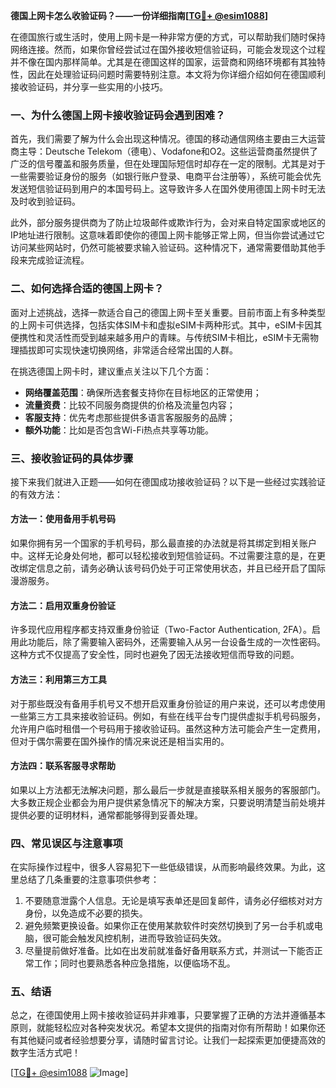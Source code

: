 **德国上网卡怎么收验证码？——一份详细指南[[TG💪+ @esim1088](https://t.me/s/esim1088)]**

在德国旅行或生活时，使用上网卡是一种非常方便的方式，可以帮助我们随时保持网络连接。然而，如果你曾经尝试过在国外接收短信验证码，可能会发现这个过程并不像在国内那样简单。尤其是在德国这样的国家，运营商和网络环境都有其独特性，因此在处理验证码问题时需要特别注意。本文将为你详细介绍如何在德国顺利接收验证码，并分享一些实用的小技巧。

### 一、为什么德国上网卡接收验证码会遇到困难？

首先，我们需要了解为什么会出现这种情况。德国的移动通信网络主要由三大运营商主导：Deutsche Telekom（德电）、Vodafone和O2。这些运营商虽然提供了广泛的信号覆盖和服务质量，但在处理国际短信时却存在一定的限制。尤其是对于一些需要验证身份的服务（如银行账户登录、电商平台注册等），系统可能会优先发送短信验证码到用户的本国号码上。这导致许多人在国外使用德国上网卡时无法及时收到验证码。

此外，部分服务提供商为了防止垃圾邮件或欺诈行为，会对来自特定国家或地区的IP地址进行限制。这意味着即使你的德国上网卡能够正常上网，但当你尝试通过它访问某些网站时，仍然可能被要求输入验证码。这种情况下，通常需要借助其他手段来完成验证流程。

### 二、如何选择合适的德国上网卡？

面对上述挑战，选择一款适合自己的德国上网卡至关重要。目前市面上有多种类型的上网卡可供选择，包括实体SIM卡和虚拟eSIM卡两种形式。其中，eSIM卡因其便携性和灵活性而受到越来越多用户的青睐。与传统SIM卡相比，eSIM卡无需物理插拔即可实现快速切换网络，非常适合经常出国的人群。

在挑选德国上网卡时，建议重点关注以下几个方面：
- **网络覆盖范围**：确保所选套餐支持你在目标地区的正常使用；
- **流量资费**：比较不同服务商提供的价格及流量包内容；
- **客服支持**：优先考虑那些提供多语言客服服务的品牌；
- **额外功能**：比如是否包含Wi-Fi热点共享等功能。

### 三、接收验证码的具体步骤

接下来我们就进入正题——如何在德国成功接收验证码？以下是一些经过实践验证的有效方法：

#### 方法一：使用备用手机号码
如果你拥有另一个国家的手机号码，那么最直接的办法就是将其绑定到相关账户中。这样无论身处何地，都可以轻松接收到短信验证码。不过需要注意的是，在更改绑定信息之前，请务必确认该号码仍处于可正常使用状态，并且已经开启了国际漫游服务。

#### 方法二：启用双重身份验证
许多现代应用程序都支持双重身份验证（Two-Factor Authentication, 2FA）。启用此功能后，除了需要输入密码外，还需要输入从另一台设备生成的一次性密码。这种方式不仅提高了安全性，同时也避免了因无法接收短信而导致的问题。

#### 方法三：利用第三方工具
对于那些既没有备用手机号又不想开启双重身份验证的用户来说，还可以考虑使用一些第三方工具来接收验证码。例如，有些在线平台专门提供虚拟手机号码服务，允许用户临时租借一个号码用于接收验证码。虽然这种方法可能会产生一定费用，但对于偶尔需要在国外操作的情况来说还是相当实用的。

#### 方法四：联系客服寻求帮助
如果以上方法都无法解决问题，那么最后一步就是直接联系相关服务的客服部门。大多数正规企业都会为用户提供紧急情况下的解决方案，只要说明清楚当前处境并提供必要的证明材料，通常都能够得到妥善处理。

### 四、常见误区与注意事项

在实际操作过程中，很多人容易犯下一些低级错误，从而影响最终效果。为此，这里总结了几条重要的注意事项供参考：

1. 不要随意泄露个人信息。无论是填写表单还是回复邮件，请务必仔细核对对方身份，以免造成不必要的损失。
2. 避免频繁更换设备。如果你正在使用某款软件时突然切换到了另一台手机或电脑，很可能会触发风控机制，进而导致验证码失效。
3. 尽量提前做好准备。比如在出发前就准备好备用联系方式，并测试一下能否正常工作；同时也要熟悉各种应急措施，以便临场不乱。

### 五、结语

总之，在德国使用上网卡接收验证码并非难事，只要掌握了正确的方法并遵循基本原则，就能轻松应对各种突发状况。希望本文提供的指南对你有所帮助！如果你还有其他疑问或者经验想要分享，请随时留言讨论。让我们一起探索更加便捷高效的数字生活方式吧！

[[TG💪+ @esim1088](https://t.me/s/esim1088) ![Image](https://i.postimg.cc/4NQfJmqS/Snipaste-2025-05-13-00-14-12.png)]